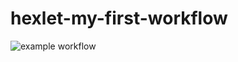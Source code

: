 # hexlet-my-first-workflow

![example workflow](https://github.com/EdgeToLife/hexlet-my-first-workflow/action/workflows/hello-world.yml/badge.svg)

